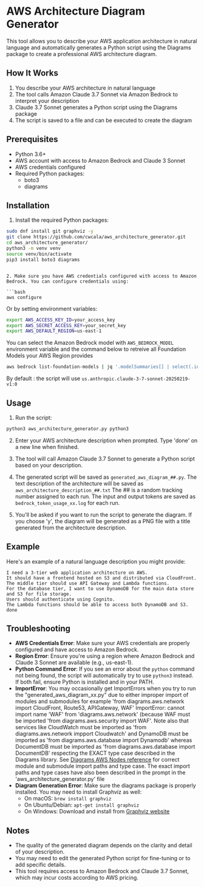 # AWS Architecture Diagram Generator

This tool allows you to describe your AWS application architecture in natural language and automatically generates a Python script using the Diagrams package to create a professional AWS architecture diagram.

## How It Works

1. You describe your AWS architecture in natural language
2. The tool calls Amazon Claude 3.7 Sonnet via Amazon Bedrock to interpret your description
3. Claude 3.7 Sonnet generates a Python script using the Diagrams package
4. The script is saved to a file and can be executed to create the diagram

## Prerequisites

- Python 3.6+
- AWS account with access to Amazon Bedrock and Claude 3 Sonnet
- AWS credentials configured
- Required Python packages:
  - boto3
  - diagrams

## Installation

1. Install the required Python packages:

```bash
sudo dnf install git graphviz -y
git clone https://github.com/cwcala/aws_architecture_generator.git
cd aws_architecture_generator/
python3 -m venv venv 
source venv/bin/activate
pip3 install boto3 diagrams
```

```

2. Make sure you have AWS credentials configured with access to Amazon Bedrock. You can configure credentials using:

```bash
aws configure
```

Or by setting environment variables:

```bash
export AWS_ACCESS_KEY_ID=your_access_key
export AWS_SECRET_ACCESS_KEY=your_secret_key
export AWS_DEFAULT_REGION=us-east-1
```

You can select the Amazon Bedrock model with `AWS_BEDROCK_MODEL` environment variable and the command below to retreive all Foundation Models your AWS Region provides

```bash
aws bedrock list-foundation-models | jq '.modelSummaries[] | select(.inferenceTypesSupported[] == "ON_DEMAND") | .modelId' 
```

By default : the script will use `us.anthropic.claude-3-7-sonnet-20250219-v1:0`

## Usage

1. Run the script:

```bash
python3 aws_architecture_generator.py python3 
```

2. Enter your AWS architecture description when prompted. Type 'done' on a new line when finished.

3. The tool will call Amazon Claude 3.7 Sonnet to generate a Python script based on your description.

4. The generated script will be saved as `generated_aws_diagram_##.py`. The text description of the architecture will be saved as `aws_architecture_description_##.txt`  The ## is a random tracking number assigned to each run.  The input and output tokens are saved as `bedrock_token_usage_xx.log` for each run.

5. You'll be asked if you want to run the script to generate the diagram. If you choose 'y', the diagram will be generated as a PNG file with a title generated from the architecture description.

## Example

Here's an example of a natural language description you might provide:

```
I need a 3-tier web application architecture on AWS. 
It should have a frontend hosted on S3 and distributed via CloudFront.
The middle tier should use API Gateway and Lambda functions.
For the database tier, I want to use DynamoDB for the main data store and S3 for file storage.
Users should authenticate using Cognito.
The Lambda functions should be able to access both DynamoDB and S3.
done
```

## Troubleshooting

- **AWS Credentials Error**: Make sure your AWS credentials are properly configured and have access to Amazon Bedrock.
- **Region Error**: Ensure you're using a region where Amazon Bedrock and Claude 3 Sonnet are available (e.g., us-east-1).
- **Python Command Error**: If you see an error about the `python` command not being found, the script will automatically try to use `python3` instead. If both fail, ensure Python is installed and in your PATH.
- **ImportError**: You may occasionally get ImportErrors when you try to run the "generated_aws_diagram_xx.py" due to either improper import of modules and submodules for example 'from diagrams.aws.network import CloudFront, Route53, APIGateway, WAF' ImportError: cannot import name 'WAF' from 'diagrams.aws.network' (because WAF must be imported 'from diagrams.aws.security import WAF'.  Note also that services like CloudWatch must be imported as 'from diagrams.aws.network impport Cloudwatch' and DynamoDB must be imported as 'from diagrams.aws.database import Dynamodb' whereas DocumentDB must be imported as 'from diagrams.aws.database import DocumentDB' respecting the EXACT type case described in the Diagrams library. See [Diagrams AWS Nodes reference](https://diagrams.mingrammer.com/docs/nodes/aws) for correct module and submodule import paths and type case. The exact import paths and type cases have also been described in the prompt in the 'aws_architecture_generator.py' file 
- **Diagram Generation Error**: Make sure the diagrams package is properly installed. You may need to install Graphviz as well:
  - On macOS: `brew install graphviz`
  - On Ubuntu/Debian: `apt-get install graphviz`
  - On Windows: Download and install from [Graphviz website](https://graphviz.org/download/)

## Notes

- The quality of the generated diagram depends on the clarity and detail of your description.
- You may need to edit the generated Python script for fine-tuning or to add specific details.
- This tool requires access to Amazon Bedrock and Claude 3.7 Sonnet, which may incur costs according to AWS pricing.
